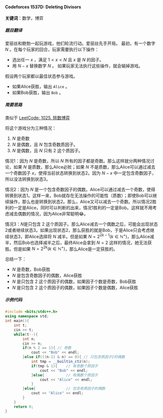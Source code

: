 #### Codeforces 1537D: Deleting Divisors

**关键词**：数学，博弈

##### 题目翻译
爱丽丝和鲍勃一起玩游戏，他们轮流行动。爱丽丝先手开局。
最初，有一个数字 $N$ 。在每个玩家的回合，玩家需要执行以下操作：
- 选出任一 $x$ ，满足 $1 < x < N$  且 $x$ 是 $N$ 的因子。
- 用 $N - x$ 替换数字 $N$ 。
如果玩家无法执行这些操作，就会输掉游戏。

假设两个玩家都以最佳状态参与游戏。
- 如果Alice获胜，输出 `Alice` 。
- 如果Bob获胜，输出 `Bob` 。

##### 简要思路
类似于 [LeetCode: 1025. 除数博弈](https://leetcode-cn.com/problems/divisor-game/)

将这个游戏分为三种情况：
1. $N$ 是奇数
2. $N$ 是偶数，且 $N$ 包含奇数质因子。
3. $N$ 是偶数，且 $N$ 只有 $2$ 这个质因子。

情况1：因为 $N$ 是奇数，所以 $N$ 所有的因子都是奇数。那么这样就分两种情况讨论，如果 $N$ 是质数，那么Alice必败；如果 $N$ 不是质数，那么Alice可以通过减去一个奇数因子 $x$，使得当前状态转换到状态2。因为 $N-x$ 中一定包含奇数因子，所以没法转换到状态3。

情况2：因为 $N$ 是一个包含奇数因子的偶数。Alice可以通过减去一个奇数，使得转换到状态1。这样一来，Bob就存在无法操作的可能性（质数）；即使Bob可以继续操作，那么也是转换到状态2。那么，Alice又可以减去一个奇数。所以情况2胜利的一定是Alice，同时可以判断的出来，情况1胜利的一定是Bob。这样就不用考虑减去偶数的情况，因为Alice非常聪明:joy:。

情况3：$N$是只包含 $2$ 这个质因子。那么Alice减去一个偶数之后，可能会出现状态2或者继续状态3。如果出现状态2，那么获胜的就是Bob，于是Alice只会考虑继续状态3，即Alice选择将 $N$ 减半。但是如果 $N=2^{2k-1} (k \in \mathbb{N}^+)$，那么Alice减半，然后Bob也选择减半之后，最终Alice会拿到 $N=2$ 这样的情况，她无法获胜。但是如果 $N = 2 ^ {2k} (k \in \mathbb{N}^+)$，那么Alice是一定获胜的。

总结一下：
- $N$ 是奇数，Bob获胜
- $N$ 是包含奇数因子的偶数，Alice获胜
- $N$ 是只包含 $2$ 这个质因子的偶数，如果因子个数是奇数，Bob获胜
- $N$ 是只包含 $2$ 这个质因子的偶数，如果因子个数是偶数，Alice获胜

##### 示例代码

```cpp
#include <bits/stdc++.h>
using namespace std;
int main(){
    int t;
    cin >> t;
    while(t--){
        int n;
        cin >> n;
        if(n % 2 == 1){ // 奇数
            cout << "Bob" << endl;
        }else if(((n-1) & n) == 0){ // 只包含质因子2的偶数
            int tmp = __builtin_ctz(n);
            if(tmp & 1){    // 有奇数个质因子
                cout << "Bob" << endl;
            }else{          // 有偶数个质因子
                cout << "Alice" << endl;
            }
        }else{              // 包含奇质因子的偶数
            cout << "Alice" << endl;
        }
    }
    return 0;
}
```